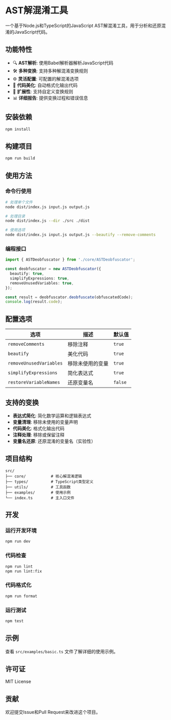 # AST解混淆工具

一个基于Node.js和TypeScript的JavaScript AST解混淆工具，用于分析和还原混淆的JavaScript代码。

## 功能特性

- 🔍 **AST解析**: 使用Babel解析器解析JavaScript代码
- 🛠️ **多种变换**: 支持多种解混淆变换规则
- ⚙️ **灵活配置**: 可配置的解混淆选项
- 📝 **代码美化**: 自动格式化输出代码
- 🧪 **扩展性**: 支持自定义变换规则
- 📊 **详细报告**: 提供变换过程和错误信息

## 安装依赖

```bash
npm install
```

## 构建项目

```bash
npm run build
```

## 使用方法

### 命令行使用

```bash
# 处理单个文件
node dist/index.js input.js output.js

# 处理目录
node dist/index.js --dir ./src ./dist

# 使用选项
node dist/index.js input.js output.js --beautify --remove-comments
```

### 编程接口

```typescript
import { ASTDeobfuscator } from './core/ASTDeobfuscator';

const deobfuscator = new ASTDeobfuscator({
  beautify: true,
  simplifyExpressions: true,
  removeUnusedVariables: true,
});

const result = deobfuscator.deobfuscate(obfuscatedCode);
console.log(result.code);
```

## 配置选项

| 选项 | 描述 | 默认值 |
|------|------|--------|
| `removeComments` | 移除注释 | `true` |
| `beautify` | 美化代码 | `true` |
| `removeUnusedVariables` | 移除未使用的变量 | `true` |
| `simplifyExpressions` | 简化表达式 | `true` |
| `restoreVariableNames` | 还原变量名 | `false` |

## 支持的变换

- **表达式简化**: 简化数学运算和逻辑表达式
- **变量清理**: 移除未使用的变量声明
- **代码美化**: 格式化输出代码
- **注释处理**: 移除或保留注释
- **变量名还原**: 还原混淆的变量名（实验性）

## 项目结构

```
src/
├── core/           # 核心解混淆逻辑
├── types/          # TypeScript类型定义
├── utils/          # 工具函数
├── examples/       # 使用示例
└── index.ts        # 主入口文件
```

## 开发

### 运行开发环境

```bash
npm run dev
```

### 代码检查

```bash
npm run lint
npm run lint:fix
```

### 代码格式化

```bash
npm run format
```

### 运行测试

```bash
npm test
```

## 示例

查看 `src/examples/basic.ts` 文件了解详细的使用示例。

## 许可证

MIT License

## 贡献

欢迎提交Issue和Pull Request来改进这个项目。
